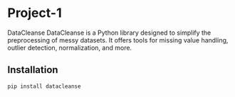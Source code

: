 # Project-1
DataCleanse
DataCleanse is a Python library designed to simplify the preprocessing of messy datasets. It offers tools for missing value handling, outlier detection, normalization, and more.

## Installation
```bash
pip install datacleanse
